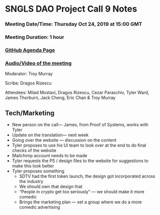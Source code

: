 # SNGLS DAO Project Call 9 Notes

### Meeting Date/Time: Thursday Oct 24, 2019 at 15:00 GMT
### Meeting Duration: 1 hour
### [GitHub Agenda Page](https://github.com/SingularDTV/snglsdao-pm/issues/10)
### [Audio/Video of the meeting](https://x.breaker.io/?type=series&id=a2f603dc22a1be4fa8d4ef9ce455360bf3ab8ce772526e35fef79175fa1dfadf&season=1ce1e2eede2395de6351df4d9e6db8069a198e127a178d3ea684e4eafc2f4a4c&episode=e6c5d257fb06b832f184dbb896cff5d8bbee0af5257b76a08be0d470ab37d4ab)
Moderator: Troy Murray

Scribe: Dragos Rizescu

Attendees: Milad Mostavi, Dragos Rizescu, Cezar Paraschiv, Tyler Ward, James Thorburn, Jack Cheng, Eric Chan & Troy Murray

## Tech/Marketing

- New person on the call— James, from Proof of Systems, works with Tyler
- Update on the translation— next week
- Going over the website — discussion on the content
- Tyler proposes to use his UI team to look over at the end to do final checks of the website
- Mailchimp account needs to be made
- Tyler requests the PS / design files to the website for suggestions to make this look better
- Tyler proposes something
    - SDTV had the first token launch, the design got incorporated across the industry
    - We should own that design that
    - “People in crypto get too seriously” — we should make it more comedic
    - Brings the marketing plan — set a group where we do a more comedic advertising
